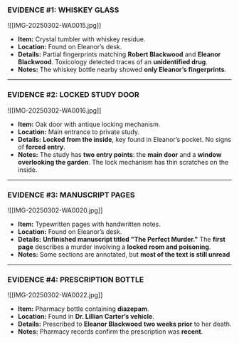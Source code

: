 ### **EVIDENCE #1: WHISKEY GLASS**
 
![[IMG-20250302-WA0015.jpg]]
- **Item:** Crystal tumbler with whiskey residue.
- **Location:** Found on Eleanor’s desk.
- **Details:** Partial fingerprints matching **Robert Blackwood** and **Eleanor Blackwood**. Toxicology detected traces of an **unidentified drug**.
- **Notes:** The whiskey bottle nearby showed **only Eleanor’s fingerprints**.

---

### **EVIDENCE #2: LOCKED STUDY DOOR**

![[IMG-20250302-WA0016.jpg]]
- **Item:** Oak door with antique locking mechanism.
- **Location:** Main entrance to private study.
- **Details:** **Locked from the inside**, key found in Eleanor’s pocket. No signs of **forced entry**.
- **Notes:** The study has **two entry points**: the **main door** and a **window overlooking the garden**. The lock mechanism has thin scratches on the inside.

---

### **EVIDENCE #3: MANUSCRIPT PAGES**

![[IMG-20250302-WA0020.jpg]]
- **Item:** Typewritten pages with handwritten notes.
- **Location:** Found on Eleanor’s desk.
- **Details:** **Unfinished manuscript titled "The Perfect Murder."** The **first page** describes a murder involving a **locked room and poisoning**.
- **Notes:** Some sections are annotated, but **most of the text is still unread**

---

### **EVIDENCE #4: PRESCRIPTION BOTTLE**

![[IMG-20250302-WA0022.jpg]]
- **Item:** Pharmacy bottle containing **diazepam**.
- **Location:** Found in **Dr. Lillian Carter’s vehicle**.
- **Details:** Prescribed to **Eleanor Blackwood** **two weeks prior** to her death.
- **Notes:** Pharmacy records confirm the prescription was **recent**.
